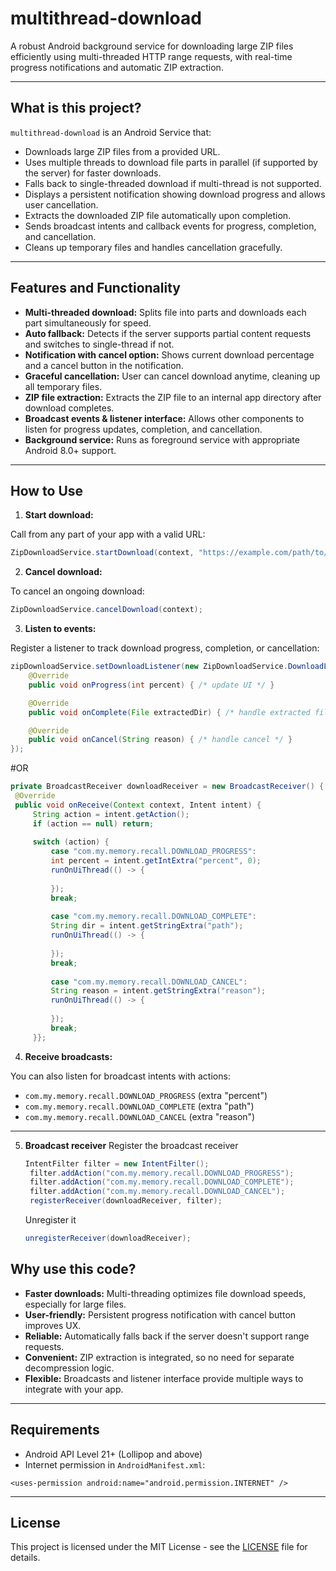 
# multithread-download

A robust Android background service for downloading large ZIP files efficiently using multi-threaded HTTP range requests, with real-time progress notifications and automatic ZIP extraction.

---

## What is this project?

`multithread-download` is an Android Service that:

- Downloads large ZIP files from a provided URL.
- Uses multiple threads to download file parts in parallel (if supported by the server) for faster downloads.
- Falls back to single-threaded download if multi-thread is not supported.
- Displays a persistent notification showing download progress and allows user cancellation.
- Extracts the downloaded ZIP file automatically upon completion.
- Sends broadcast intents and callback events for progress, completion, and cancellation.
- Cleans up temporary files and handles cancellation gracefully.

---

## Features and Functionality

- **Multi-threaded download:** Splits file into parts and downloads each part simultaneously for speed.
- **Auto fallback:** Detects if the server supports partial content requests and switches to single-thread if not.
- **Notification with cancel option:** Shows current download percentage and a cancel button in the notification.
- **Graceful cancellation:** User can cancel download anytime, cleaning up all temporary files.
- **ZIP file extraction:** Extracts the ZIP file to an internal app directory after download completes.
- **Broadcast events & listener interface:** Allows other components to listen for progress updates, completion, and cancellation.
- **Background service:** Runs as foreground service with appropriate Android 8.0+ support.

---

## How to Use

1. **Start download:**

Call from any part of your app with a valid URL:

```java
ZipDownloadService.startDownload(context, "https://example.com/path/to/yourfile.zip");
```

2. **Cancel download:**

To cancel an ongoing download:

```java
ZipDownloadService.cancelDownload(context);
```

3. **Listen to events:**

Register a listener to track download progress, completion, or cancellation:

```java
zipDownloadService.setDownloadListener(new ZipDownloadService.DownloadListener() {
    @Override
    public void onProgress(int percent) { /* update UI */ }

    @Override
    public void onComplete(File extractedDir) { /* handle extracted files */ }

    @Override
    public void onCancel(String reason) { /* handle cancel */ }
});
```


#OR
   ```java
   private BroadcastReceiver downloadReceiver = new BroadcastReceiver() {
	@Override
	public void onReceive(Context context, Intent intent) {
		String action = intent.getAction();
		if (action == null) return;
		
		switch (action) {
			case "com.my.memory.recall.DOWNLOAD_PROGRESS":
			int percent = intent.getIntExtra("percent", 0);
			runOnUiThread(() -> {
				
			});
			break;
			
			case "com.my.memory.recall.DOWNLOAD_COMPLETE":
			String dir = intent.getStringExtra("path");
			runOnUiThread(() -> {
				
			});
			break;
			
			case "com.my.memory.recall.DOWNLOAD_CANCEL":
			String reason = intent.getStringExtra("reason");
			runOnUiThread(() -> {
				
			});
			break;
		}};

   ```


4. **Receive broadcasts:**
   

You can also listen for broadcast intents with actions:
- `com.my.memory.recall.DOWNLOAD_PROGRESS` (extra "percent")
- `com.my.memory.recall.DOWNLOAD_COMPLETE` (extra "path")
- `com.my.memory.recall.DOWNLOAD_CANCEL` (extra "reason")

---
5. **Broadcast receiver**
    Register the broadcast receiver
   ```java
   IntentFilter filter = new IntentFilter();
    filter.addAction("com.my.memory.recall.DOWNLOAD_PROGRESS");
    filter.addAction("com.my.memory.recall.DOWNLOAD_COMPLETE");
    filter.addAction("com.my.memory.recall.DOWNLOAD_CANCEL");
    registerReceiver(downloadReceiver, filter);
   ```
   Unregister it
   ```java
   unregisterReceiver(downloadReceiver);
   ```

## Why use this code?

- **Faster downloads:** Multi-threading optimizes file download speeds, especially for large files.
- **User-friendly:** Persistent progress notification with cancel button improves UX.
- **Reliable:** Automatically falls back if the server doesn't support range requests.
- **Convenient:** ZIP extraction is integrated, so no need for separate decompression logic.
- **Flexible:** Broadcasts and listener interface provide multiple ways to integrate with your app.

---

## Requirements

- Android API Level 21+ (Lollipop and above)
- Internet permission in `AndroidManifest.xml`:

```
<uses-permission android:name="android.permission.INTERNET" />
```

---

## License

This project is licensed under the MIT License - see the [LICENSE](LICENSE) file for details.
